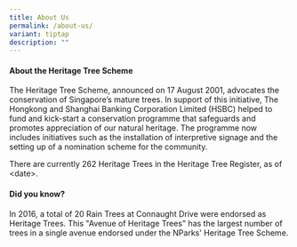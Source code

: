 ```yaml
---
title: About Us
permalink: /about-us/
variant: tiptap
description: ""
---
```

<h4><strong>About the Heritage Tree Scheme</strong></h4>
<p>The Heritage Tree Scheme, announced on 17 August 2001, advocates the conservation
of Singapore’s mature trees. In support of this initiative, The Hongkong
and Shanghai Banking Corporation Limited (HSBC) helped to fund and kick-start
a conservation programme that safeguards and promotes appreciation of our
natural heritage. The programme now includes initiatives such as the installation
of interpretive signage and the setting up of a nomination scheme for the
community.</p>
<p>There are currently 262 Heritage Trees in the Heritage Tree Register,
as of &lt;date&gt;.</p>
<p></p>
<h4><strong>Did you know?</strong></h4>
<p>In 2016, a total of 20 Rain Trees at Connaught Drive were endorsed as
Heritage Trees. This "Avenue of Heritage Trees" has the largest number
of trees in a single avenue endorsed under the NParks' Heritage Tree Scheme.</p>